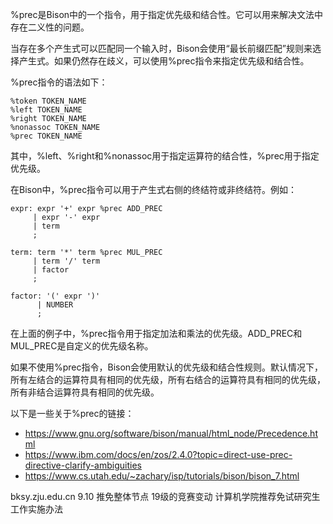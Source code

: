 %prec是Bison中的一个指令，用于指定优先级和结合性。它可以用来解决文法中存在二义性的问题。

当存在多个产生式可以匹配同一个输入时，Bison会使用“最长前缀匹配”规则来选择产生式。如果仍然存在歧义，可以使用%prec指令来指定优先级和结合性。

%prec指令的语法如下：

```
%token TOKEN_NAME
%left TOKEN_NAME
%right TOKEN_NAME
%nonassoc TOKEN_NAME
%prec TOKEN_NAME
```

其中，%left、%right和%nonassoc用于指定运算符的结合性，%prec用于指定优先级。

在Bison中，%prec指令可以用于产生式右侧的终结符或非终结符。例如：

```
expr: expr '+' expr %prec ADD_PREC
     | expr '-' expr
     | term
     ;

term: term '*' term %prec MUL_PREC
     | term '/' term
     | factor
     ;

factor: '(' expr ')'
      | NUMBER
      ;
```

在上面的例子中，%prec指令用于指定加法和乘法的优先级。ADD_PREC和MUL_PREC是自定义的优先级名称。

如果不使用%prec指令，Bison会使用默认的优先级和结合性规则。默认情况下，所有左结合的运算符具有相同的优先级，所有右结合的运算符具有相同的优先级，所有非结合运算符具有相同的优先级。

以下是一些关于%prec的链接：

- https://www.gnu.org/software/bison/manual/html_node/Precedence.html
- https://www.ibm.com/docs/en/zos/2.4.0?topic=direct-use-prec-directive-clarify-ambiguities
- https://www.cs.utah.edu/~zachary/isp/tutorials/bison/bison_7.html



bksy.zju.edu.cn 
9.10 推免整体节点
19级的竞赛变动
计算机学院推荐免试研究生工作实施办法
